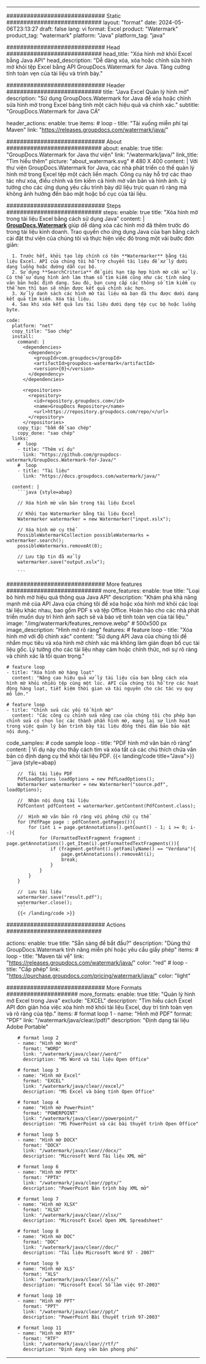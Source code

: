 
---
############################# Static ############################
layout: "format"
date:  2024-05-06T23:13:27
draft: false
lang: vi
format: Excel
product: "Watermark"
product_tag: "watermark"
platform: "Java"
platform_tag: "java"

############################# Head ############################
head_title: "Xóa hình mờ khỏi Excel bằng Java API"
head_description: "Dễ dàng xóa, xóa hoặc chỉnh sửa hình mờ khỏi tệp Excel bằng API GroupDocs.Watermark for Java. Tăng cường tính toàn vẹn của tài liệu và trình bày."

############################# Header ############################
title: "Java Excel Quản lý hình mờ" 
description: "Sử dụng GroupDocs.Watermark for Java để xóa hoặc chỉnh sửa hình mờ trong Excel bảng tính một cách hiệu quả và chính xác."
subtitle: "GroupDocs.Watermark for Java CÁ" 

header_actions:
  enable: true
  items:
    #  loop
    - title: "Tải xuống miễn phí tại Maven"
      link: "https://releases.groupdocs.com/watermark/java/"
      
############################# About ############################
about:
    enable: true
    title: "GroupDocs.Watermark for Java thư viện"
    link: "/watermark/java/"
    link_title: "Tìm hiểu thêm"
    picture: "about_watermark.svg" # 480 X 400
    content: |
       Với thư viện GroupDocs.Watermark for Java, các nhà phát triển có thể quản lý hình mờ trong Excel tệp một cách liền mạch. Công cụ này hỗ trợ các thao tác như xóa, điều chỉnh và tìm kiếm cả hình mờ văn bản và hình ảnh. Lý tưởng cho các ứng dụng yêu cầu trình bày dữ liệu trực quan rõ ràng mà không ảnh hưởng đến bảo mật hoặc bố cục của tài liệu.

############################# Steps ############################
steps:
    enable: true
    title: "Xóa hình mờ trong tài liệu Excel bằng cách sử dụng Java"
    content: |
      **[GroupDocs.Watermark](https://products.groupdocs.com/watermark/java/)** giúp dễ dàng xóa các hình mờ đã thêm trước đó trong tài liệu kinh doanh. Trao quyền cho ứng dụng Java của bạn bằng cách cài đặt thư viện của chúng tôi và thực hiện việc đó trong một vài bước đơn giản:
      
      1. Trước hết, khởi tạo lớp chính có tên **Watermarker** bằng tài liệu Excel. API của chúng tôi hỗ trợ chuyển tài liệu để xử lý dưới dạng luồng hoặc đường dẫn cục bộ.
      2. Sử dụng **SearchCriteria** để giới hạn tập hợp hình mờ cần xử lý. Có thể sử dụng hình ảnh làm tham số tìm kiếm cũng như các tính năng văn bản hoặc định dạng. Sau đó, bạn cung cấp các thông số tìm kiếm cụ thể hơn thì bạn sẽ nhận được kết quả chính xác hơn.
      3. Xử lý danh sách các hình mờ tài liệu mà bạn đã thu được dưới dạng kết quả tìm kiếm. Xóa tài liệu.
      4. Sau khi xóa kết quả lưu tài liệu dưới dạng tệp cục bộ hoặc luồng byte.
   
    code:
      platform: "net"
      copy_title: "Sao chép"
      install:
        command: |
          <dependencies>
            <dependency>
              <groupId>com.groupdocs</groupId>
              <artifactId>groupdocs-watermark</artifactId>
              <version>{0}</version>
            </dependency>
          </dependencies>

          <repositories>
            <repository>
              <id>repository.groupdocs.com</id>
              <name>GroupDocs Repository</name>
              <url>https://repository.groupdocs.com/repo/</url>
            </repository>
          </repositories>
        copy_tip: "bấm để sao chép"
        copy_done: "sao chép"
      links:
        #  loop
        - title: "Thêm ví dụ"
          link: "https://github.com/groupdocs-watermark/GroupDocs.Watermark-for-Java/"
        #  loop
        - title: "Tài liệu"
          link: "https://docs.groupdocs.com/watermark/java/"
          
      content: |
        ```java {style=abap}

        // Xóa hình mờ văn bản trong tài liệu Excel

        // Khởi tạo Watermarker bằng tài liệu Excel
        Watermarker watermarker = new Watermarker("input.xslx");
        
        // Xóa hình mờ cụ thể
        PossibleWatermarkCollection possibleWatermarks = watermarker.search();
        possibleWatermarks.removeAt(0);

        // Lưu tập tin đã xử lý
        watermarker.save("output.xslx");
        
        ```    
        
############################# More features ############################
more_features:
  enable: true
  title: "Loại bỏ hình mờ hiệu quả thông qua Java API"
  description: "Khám phá khả năng mạnh mẽ của API Java của chúng tôi để xóa hoặc xóa hình mờ khỏi các loại tài liệu khác nhau, bao gồm PDF s và tệp Office. Hoàn hảo cho các nhà phát triển muốn duy trì hình ảnh sạch sẽ và bảo vệ tính toàn vẹn của tài liệu."
  image: "/img/watermark/features_remove.webp" # 500x500 px
  image_description: "Hình mờ rõ ràng"
  features:
    # feature loop
    - title: "Xóa hình mờ với độ chính xác"
      content: "Sử dụng API Java của chúng tôi để nhắm mục tiêu và xóa hình mờ chính xác mà không làm gián đoạn bố cục tài liệu gốc. Lý tưởng cho các tài liệu nhạy cảm hoặc chính thức, nơi sự rõ ràng và chính xác là tối quan trọng."

    # feature loop
    - title: "Xóa hình mờ hàng loạt"
      content: "Nâng cao hiệu quả xử lý tài liệu của bạn bằng cách xóa hình mờ khỏi nhiều tệp cùng một lúc. API của chúng tôi hỗ trợ các hoạt động hàng loạt, tiết kiệm thời gian và tài nguyên cho các tác vụ quy mô lớn."

    # feature loop
    - title: "Chỉnh sửa các yếu tố hình mờ"
      content: "Các công cụ chỉnh sửa nâng cao của chúng tôi cho phép bạn chỉnh sửa có chọn lọc các thành phần hình mờ, mang lại sự linh hoạt trong việc quản lý bản trình bày tài liệu đồng thời đảm bảo bảo mật nội dung."
      
  code_samples:
    # code sample loop
    - title: "PDF hình mờ văn bản rõ ràng"
      content: |
        Ví dụ này cho thấy cách tìm và xóa tất cả các chú thích chứa văn bản có định dạng cụ thể khỏi tài liệu PDF.
        {{< landing/code title="Java">}}
        ```java {style=abap}
        
        //  Tải tài liệu PDF
        PdfLoadOptions loadOptions = new PdfLoadOptions();
        Watermarker watermarker = new Watermarker("source.pdf", loadOptions);

        //  Nhận nội dung tài liệu
        PdfContent pdfContent = watermarker.getContent(PdfContent.class);

        //  Hình mờ văn bản rõ ràng với phông chữ cụ thể
        for (PdfPage page : pdfContent.getPages()){
            for (int i = page.getAnnotations().getCount() - 1; i >= 0; i--){
                for (FormattedTextFragment fragment : page.getAnnotations().get_Item(i).getFormattedTextFragments()){
                    if (fragment.getFont().getFamilyName() == "Verdana"){
                        page.getAnnotations().removeAt(i);
                        break;
                    }
                }
            }
        }

        //  Lưu tài liệu
        watermarker.save("result.pdf");
        watermarker.close();
        ```
        {{< /landing/code >}}


############################# Actions ############################

actions:
  enable: true
  title: "Sẵn sàng để bắt đầu?"
  description: "Dùng thử GroupDocs.Watermark tính năng miễn phí hoặc yêu cầu giấy phép"
  items:
    #  loop
    - title: "Maven tải về"
      link: "https://releases.groupdocs.com/watermark/java/"
      color: "red"
        #  loop
    - title: "Cấp phép"
      link: "https://purchase.groupdocs.com/pricing/watermark/java/"
      color: "light"


############################# More Formats #####################
more_formats:
    enable: true
    title: "Quản lý hình mờ Excel trong Java"
    exclude: "EXCEL"
    description: "Tìm hiểu cách Excel API đơn giản hóa việc xóa hình mờ khỏi tài liệu Excel, duy trì tính toàn vẹn và rõ ràng của tệp."
    items: 
        # format loop 1
        - name: "Hình mờ PDF"
          format: "PDF"
          link: "/watermark/java/clear//pdf/"
          description: "Định dạng tài liệu Adobe Portable"

        # format loop 2
        - name: "Hình mờ Word"
          format: "WORD"
          link: "/watermark/java/clear//word/"
          description: "MS Word và tài liệu Open Office"
          
        # format loop 3
        - name: "Hình mờ Excel"
          format: "EXCEL"
          link: "/watermark/java/clear//excel/"
          description: "MS Excel và bảng tính Open Office"

        # format loop 4
        - name: "Hình mờ PowerPoint"
          format: "POWERPOINT"
          link: "/watermark/java/clear//powerpoint/"
          description: "MS PowerPoint và các bài thuyết trình Open Office"

        # format loop 5
        - name: "Hình mờ DOCX"
          format: "DOCX"
          link: "/watermark/java/clear//docx/"
          description: "Microsoft Word Tài liệu XML mở"
          
        # format loop 6
        - name: "Hình mờ PPTX"
          format: "PPTX"
          link: "/watermark/java/clear//pptx/"
          description: "PowerPoint Bản trình bày XML mở"
          
        # format loop 7
        - name: "Hình mờ XLSX"
          format: "XLSX"
          link: "/watermark/java/clear//xlsx/"
          description: "Microsoft Excel Open XML Spreadsheet"

        # format loop 8
        - name: "Hình mờ DOC"
          format: "DOC"
          link: "/watermark/java/clear//doc/"
          description: "Tài liệu Microsoft Word 97 - 2007"

        # format loop 9
        - name: "Hình mờ XLS"
          format: "XLS"
          link: "/watermark/java/clear//xls/"
          description: "Microsoft Excel Sổ làm việc 97-2003"

        # format loop 10
        - name: "Hình mờ PPT"
          format: "PPT"
          link: "/watermark/java/clear//ppt/"
          description: "PowerPoint Bài thuyết trình 97-2003"

        # format loop 11
        - name: "Hình mờ RTF"
          format: "RTF"
          link: "/watermark/java/clear//rtf/"
          description: "Định dạng văn bản phong phú"

---